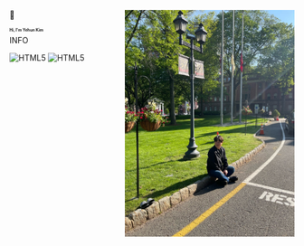 👋
<img align="right" src="KakaoTalk_20231126_223219503.jpg" width="300"/>
<h1 style="font-size: 7px">Hi, I'm Yehun Kim </h1>
<span>INFO</span>




![HTML5](https://img.shields.io/badge/Rutger_University-NewBrunswick-blue)
![HTML5](https://img.shields.io/badge/major-CS-blue)

<!--
**y3h0on/y3h0on** is a ✨ _special_ ✨ repository because its `README.md` (this file) appears on your GitHub profile.

Here are some ideas to get you started:

- 🔭 I’m currently working on ...
- 🌱 I’m currently learning ...
- 👯 I’m looking to collaborate on ...
- 🤔 I’m looking for help with ...
- 💬 Ask me about ...
- 📫 How to reach me: ...
- 😄 Pronouns: ...
- ⚡ Fun fact: ...
-->
